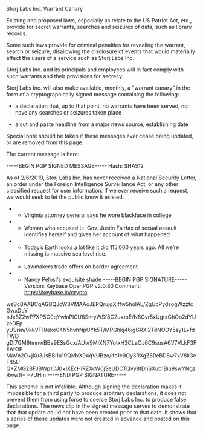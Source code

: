 ---
---

Storj Labs Inc. Warrant Canary

Existing and proposed laws, especially as relate to the US Patriot Act, etc., provide for secret warrants,
searches and seizures of data, such as library records.

Some such laws provide for criminal penalties for revealing the warrant, search or seizure, disallowing the
disclosure of events that would materially affect the users of a service such as Storj Labs Inc.

Storj Labs Inc. and its principals and employees will in fact comply with such warrants and their provisions
for secrecy.

Storj Labs Inc. will also make available, monthly, a "warrant canary" in the form of a cryptographically signed
message containing the following:

- a declaration that, up to that point, no warrants have been served, nor have any searches or seizures
  taken place

- a cut and paste headline from a major news source, establishing date

Special note should be taken if these messages ever cease being updated, or are removed from this page.

The current message is here:

-----BEGIN PGP SIGNED MESSAGE-----
Hash: SHA512

As of 2/6/2019, Storj Labs Inc. has never received a National Security Letter, an order under the Foreign Intelligence
 Surveillance Act, or any other classified request for user information. If we ever receive such a request, we would
 seek to let the public know it existed.

- - Virginia attorney general says he wore blackface in college
- - Woman who accused Lt. Gov. Justin Fairfax of sexual assault identifies herself and gives her account of what happened
- - Today’s Earth looks a lot like it did 115,000 years ago. All we’re missing is massive sea level rise.
- - Lawmakers trade offers on border agreement
- - Nancy Pelosi's exquisite shade
-----BEGIN PGP SIGNATURE-----
Version: Keybase OpenPGP v2.0.80
Comment: https://keybase.io/crypto

wsBcBAABCgAGBQJcW3VMAAoJEPQrujgXjffw5hoIAL/ZqUcPydsogWzzfcGwxDuY
oJx8Z2wP7XPSG0qYwlnPlCU8SnryWSf8C2u+toE/N6Gvr5xUgtxGhOo2dYUzeDEp
yUSisn/9kkVF18eko04N5hvhNpUYk5T/MPGhkj46igGRXl2TdNODY5sy1L+fdTWD
gDi7GM9tmnwBBa9ESsGcx/AUv/9MlXN7YotxH3CLeOJ6C9susA6V7VLkF3FEAfOF
MaVn2O+jKu3JsBBl1u19QMxX94qVUBzo/ifo1c9Oy3RXgZ8ReBD8w7xV8k3cF85U
Q+ZMG2BFJBWp1CJ0+lXEcHIRZXcW0jSeUDCTQvy8tDnSXub1Biu9swYNgzRww1I=
=7UHm
-----END PGP SIGNATURE-----

This scheme is not infallible.  Although signing the declaration makes it impossible for a third party to produce
arbitrary declarations, it does not prevent them from using force to coerce Storj Labs Inc. to produce false
declarations. The news clip in the signed message serves to demonstrate that that update could not have been
created prior to that date.  It shows that a series of these updates were not created in advance and posted
on this page.
